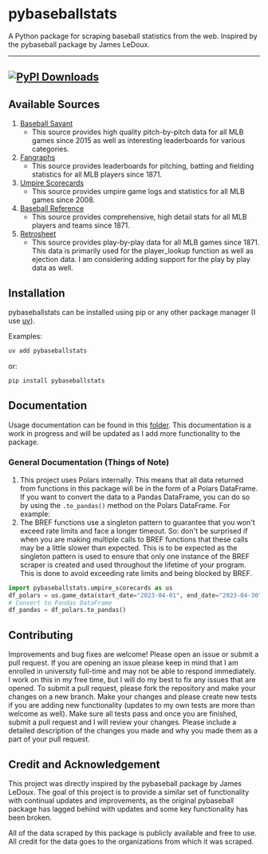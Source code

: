 # pybaseballstats

A Python package for scraping baseball statistics from the web. Inspired by the pybaseball package by James LeDoux.

---

[![PyPI Downloads](https://static.pepy.tech/badge/pybaseballstats)](https://pepy.tech/projects/pybaseballstats)
---

## Available Sources

1. [Baseball Savant](https://baseballsavant.mlb.com/)
    - This source provides high quality pitch-by-pitch data for all MLB games since 2015 as well as interesting leaderboards for various categories.
2. [Fangraphs](https://www.fangraphs.com/)
    - This source provides leaderboards for pitching, batting and fielding statistics for all MLB players since 1871.
3. [Umpire Scorecards](https://umpscorecards.com/home/)
    - This source provides umpire game logs and statistics for all MLB games since 2008.
4. [Baseball Reference](https://www.baseball-reference.com/)
    - This source provides comprehensive, high detail stats for all MLB players and teams since 1871.
5. [Retrosheet](https://retrosheet.org/)
    - This source provides play-by-play data for all MLB games since 1871. This data is primarily used for the player_lookup function as well as ejection data. I am considering adding support for the play by play data as well.

## Installation

pybaseballstats can be installed using pip or any other package manager (I use [uv](https://docs.astral.sh/uv/)).

Examples:

```bash
uv add pybaseballstats
```

or:

```bash
pip install pybaseballstats
```

## Documentation

Usage documentation can be found in this [folder](usage_docs/). This documentation is a work in progress and will be updated as I add more functionality to the package.

### General Documentation (Things of Note)

1. This project uses Polars internally. This means that all data returned from functions in this package will be in the form of a Polars DataFrame. If you want to convert the data to a Pandas DataFrame, you can do so by using the `.to_pandas()` method on the Polars DataFrame. For example:
2. The BREF functions use a singleton pattern to guarantee that you won't exceed rate limits and face a longer timeout. So: don't be surprised if when you are making multiple calls to BREF functions that these calls may be a little slower than expected. This is to be expected as the singleton pattern is used to ensure that only one instance of the BREF scraper is created and used throughout the lifetime of your program. This is done to avoid exceeding rate limits and being blocked by BREF.

```python
import pybaseballstats.umpire_scorecards as us
df_polars = us.game_data(start_date="2023-04-01", end_date="2023-04-30")
# Convert to Pandas DataFrame
df_pandas = df_polars.to_pandas()
```

## Contributing

Improvements and bug fixes are welcome! Please open an issue or submit a pull request. If you are opening an issue please keep in mind that I am enrolled in university full-time and may not be able to respond immediately. I work on this in my free time, but I will do my best to fix any issues that are opened. To submit a pull request, please fork the repository and make your changes on a new branch. Make your changes and please create new tests if you are adding new functionality (updates to my own tests are more than welcome as well). Make sure all tests pass and once you are finished, submit a pull request and I will review your changes. Please include a detailed description of the changes you made and why you made them as a part of your pull request.

## Credit and Acknowledgement

This project was directly inspired by the pybaseball package by James LeDoux. The goal of this project is to provide a similar set of functionality with continual updates and improvements, as the original pybaseball package has lagged behind with updates and some key functionality has been broken.

All of the data scraped by this package is publicly available and free to use. All credit for the data goes to the organizations from which it was scraped.
